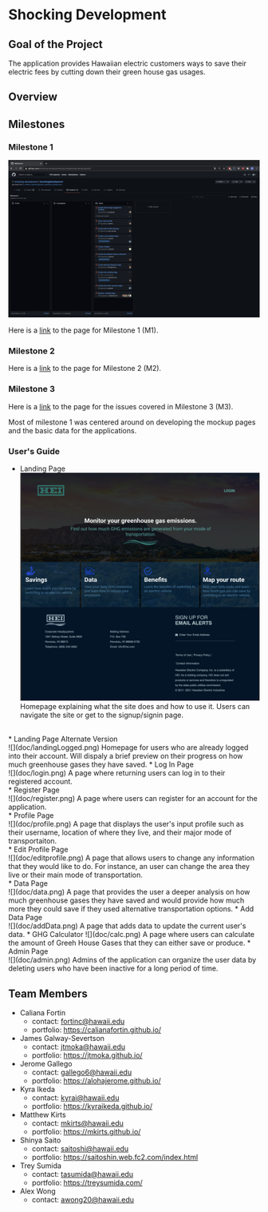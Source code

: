 # Shocking Development

## Goal of the Project
The application provides Hawaiian electric customers ways to save their electric fees by cutting down their green house gas usages.

## Overview

## Milestones

### Milestone 1

![](doc/milestone1.png)

Here is a <a href="https://github.com/shocking-development/shockingdevelopment/projects/1">link</a> to the page for Milestone 1 (M1). <br/>

### Milestone 2 

Here is a <a href="https://github.com/shocking-development/shockingdevelopment/projects/2">link</a> to the page for Milestone 2 (M2). <br/>
 
 ### Milestone 3
 
 Here is a <a href="https://github.com/shocking-development/shockingdevelopment/projects/3">link</a> to the page for the issues covered in Milestone 3 (M3). <br/>

Most of milestone 1 was centered around on developing the mockup pages and the basic data for the applications.
### User's Guide
* Landing Page <br/>
![](doc/landing.png)
Homepage explaining what the site does and how to use it.  Users can navigate the site or get to the signup/signin page.
<br/>
* Landing Page Alternate Version <br/>
![](doc/landingLogged.png)
Homepage for users who are already logged into their account. Will dispaly a brief preview on their progress on how much greenhouse gases they have saved.
* Log In Page <br/>
![](doc/login.png)
A page where returning users can log in to their registered account.
<br/>
* Register Page <br/>
![](doc/register.png)
A page where users can register for an account for the application. 
<br/>
* Profile Page <br/>
![](doc/profile.png)
A page that displays the user's input profile such as their username, location of where they live, and their major mode of transportaiton.
<br/>
* Edit Profile Page <br/>
![](doc/editprofile.png)
A page that allows users to change any information that they would like to do. For instance, an user can change the area they live or their main mode of transportation. 
<br/>
* Data Page <br/>
![](doc/data.png)
A page that provides the user a deeper analysis on how much greenhouse gases they have saved and would provide how much more they could save if they used alternative transportation options.
* Add Data Page <br/>
![](doc/addData.png)
A page that adds data to update the current user's data. 
* GHG Calculator 
![](doc/calc.png)
A page where users can calculate the amount of Greeh House Gases that they can either save or produce. 
* Admin Page <br/>
![](doc/admin.png)
Admins of the application can organize the user data by deleting users who have been inactive for a long period of time.


## Team Members
* Caliana Fortin
  * contact: fortinc@hawaii.edu
  * portfolio: https://calianafortin.github.io/
*  James Galway-Severtson
   * contact: jtmoka@hawaii.edu
   * portfolio: https://jtmoka.github.io/
* Jerome Gallego
  * contact: gallego6@hawaii.edu
  * portfolio: https://alohajerome.github.io/
* Kyra Ikeda
  * contact: kyrai@hawaii.edu
  * portfolio: https://kyraikeda.github.io/
* Matthew Kirts
  * contact: mkirts@hawaii.edu
  * portfolio: https://mkirts.github.io/
* Shinya Saito
  * contact: saitoshi@hawaii.edu
  * portfolio: https://saitoshin.web.fc2.com/index.html
* Trey Sumida
  * contact: tasumida@hawaii.edu
  * portfolio: https://treysumida.com/
* Alex Wong
  * contact: awong20@hawaii.edu
